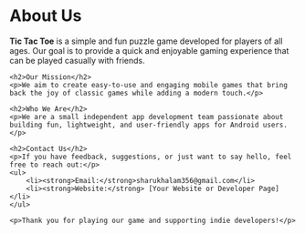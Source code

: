 
<!DOCTYPE html>
<html lang="en">
<head>
    <meta charset="UTF-8">
    <title>About Us - Tic Tac Toe Game</title>
</head>
<body>
    <h1>About Us</h1>
    <p><strong>Tic Tac Toe</strong> is a simple and fun puzzle game developed for players of all ages. Our goal is to provide a quick and enjoyable gaming experience that can be played casually with friends.</p>

    <h2>Our Mission</h2>
    <p>We aim to create easy-to-use and engaging mobile games that bring back the joy of classic games while adding a modern touch.</p>

    <h2>Who We Are</h2>
    <p>We are a small independent app development team passionate about building fun, lightweight, and user-friendly apps for Android users.</p>

    <h2>Contact Us</h2>
    <p>If you have feedback, suggestions, or just want to say hello, feel free to reach out:</p>
    <ul>
        <li><strong>Email:</strong>sharukhalam356@gmail.com</li>
        <li><strong>Website:</strong> [Your Website or Developer Page]</li>
    </ul>

    <p>Thank you for playing our game and supporting indie developers!</p>
</body>
</html>

